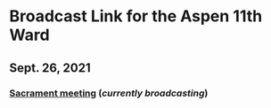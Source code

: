 # Broadcast Link for the Aspen 11th Ward

## Sept. 26, 2021
### [Sacrament meeting](https://www.youtube.com/watch?v=AUTzRldoWN0) (*currently broadcasting*)
